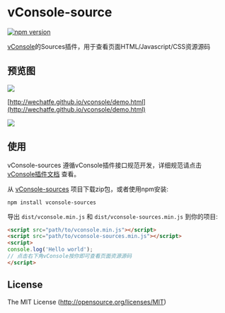 vConsole-source
==============================
[![npm version](https://badge.fury.io/js/vconsole-source.svg)](https://badge.fury.io/js/vconsole-source) 

[vConsole](https://github.com/WechatFE/vConsole "vConsole")的Sources插件，用于查看页面HTML/Javascript/CSS资源源码


## 预览图

![](./example/snapshot/qrcode.png)

[http://wechatfe.github.io/vconsole/demo.html](http://wechatfe.github.io/vconsole/demo.html)

![](./example/snapshot/log_panel.png)


## 使用

vConsole-sources 遵循vConsole插件接口规范开发，详细规范请点击 [vConsole插件文档](https://github.com/WechatFE/vConsole/blob/dev/doc/plugin_building_a_plugin_CN.md) 查看。

从 [vConsole-sources](https://github.com/WechatFE/vConsole-sources/) 项目下载zip包，或者使用npm安装:

```
npm install vconsole-sources
```

导出 `dist/vconsole.min.js` 和 `dist/vconsole-sources.min.js` 到你的项目:

```html
<script src="path/to/vconsole.min.js"></script>
<script src="path/to/vconsole-sources.min.js"></script>
<script>
console.log('Hello world');
// 点击右下角vConsole按你即可查看页面资源源码
</script>
```

## License

The MIT License (http://opensource.org/licenses/MIT)
